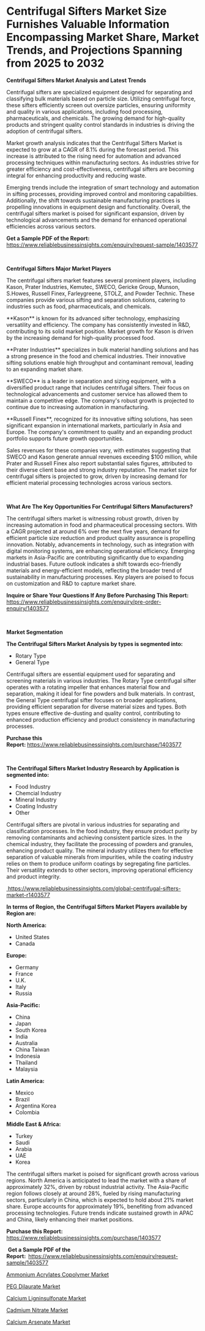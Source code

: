 <p><h1>Centrifugal Sifters Market Size Furnishes Valuable Information Encompassing Market Share, Market Trends, and Projections Spanning from 2025 to 2032</h1></p><p><strong>Centrifugal Sifters Market Analysis and Latest Trends</strong></p>
<p><p>Centrifugal sifters are specialized equipment designed for separating and classifying bulk materials based on particle size. Utilizing centrifugal force, these sifters efficiently screen out oversize particles, ensuring uniformity and quality in various applications, including food processing, pharmaceuticals, and chemicals. The growing demand for high-quality products and stringent quality control standards in industries is driving the adoption of centrifugal sifters.</p><p>Market growth analysis indicates that the Centrifugal Sifters Market is expected to grow at a CAGR of 8.1% during the forecast period. This increase is attributed to the rising need for automation and advanced processing techniques within manufacturing sectors. As industries strive for greater efficiency and cost-effectiveness, centrifugal sifters are becoming integral for enhancing productivity and reducing waste.</p><p>Emerging trends include the integration of smart technology and automation in sifting processes, providing improved control and monitoring capabilities. Additionally, the shift towards sustainable manufacturing practices is propelling innovations in equipment design and functionality. Overall, the centrifugal sifters market is poised for significant expansion, driven by technological advancements and the demand for enhanced operational efficiencies across various sectors.</p></p>
<p><strong>Get a Sample PDF of the Report:&nbsp;</strong> <a href="https://www.reliablebusinessinsights.com/enquiry/request-sample/1403577?utm_campaign=62&utm_medium=2&utm_source=Github&utm_content=ia&utm_term=28032025&utm_id=centrifugal-sifters">https://www.reliablebusinessinsights.com/enquiry/request-sample/1403577</a></p>
<p>&nbsp;</p>
<p><strong>Centrifugal Sifters Major Market Players</strong></p>
<p><p>The centrifugal sifters market features several prominent players, including Kason, Prater Industries, Kemutec, SWECO, Gericke Group, Munson, S.Howes, Russell Finex, Farleygreene, STOLZ, and Powder Technic. These companies provide various sifting and separation solutions, catering to industries such as food, pharmaceuticals, and chemicals.</p><p>**Kason** is known for its advanced sifter technology, emphasizing versatility and efficiency. The company has consistently invested in R&D, contributing to its solid market position. Market growth for Kason is driven by the increasing demand for high-quality processed food.</p><p>**Prater Industries** specializes in bulk material handling solutions and has a strong presence in the food and chemical industries. Their innovative sifting solutions enable high throughput and contaminant removal, leading to an expanding market share.</p><p>**SWECO** is a leader in separation and sizing equipment, with a diversified product range that includes centrifugal sifters. Their focus on technological advancements and customer service has allowed them to maintain a competitive edge. The company's robust growth is projected to continue due to increasing automation in manufacturing.</p><p>**Russell Finex**, recognized for its innovative sifting solutions, has seen significant expansion in international markets, particularly in Asia and Europe. The company's commitment to quality and an expanding product portfolio supports future growth opportunities.</p><p>Sales revenues for these companies vary, with estimates suggesting that SWECO and Kason generate annual revenues exceeding $100 million, while Prater and Russell Finex also report substantial sales figures, attributed to their diverse client base and strong industry reputation. The market size for centrifugal sifters is projected to grow, driven by increasing demand for efficient material processing technologies across various sectors.</p></p>
<p>&nbsp;</p>
<p><strong>What Are The Key Opportunities For Centrifugal Sifters Manufacturers?</strong></p>
<p><p>The centrifugal sifters market is witnessing robust growth, driven by increasing automation in food and pharmaceutical processing sectors. With a CAGR projected at around 6% over the next five years, demand for efficient particle size reduction and product quality assurance is propelling innovation. Notably, advancements in technology, such as integration with digital monitoring systems, are enhancing operational efficiency. Emerging markets in Asia-Pacific are contributing significantly due to expanding industrial bases. Future outlook indicates a shift towards eco-friendly materials and energy-efficient models, reflecting the broader trend of sustainability in manufacturing processes. Key players are poised to focus on customization and R&D to capture market share.</p></p>
<p><strong>Inquire or Share Your Questions If Any Before Purchasing This Report:</strong> <a href="https://www.reliablebusinessinsights.com/enquiry/pre-order-enquiry/1403577?utm_campaign=62&utm_medium=2&utm_source=Github&utm_content=ia&utm_term=28032025&utm_id=centrifugal-sifters">https://www.reliablebusinessinsights.com/enquiry/pre-order-enquiry/1403577</a></p>
<p>&nbsp;</p>
<p><strong>Market Segmentation</strong></p>
<p><strong>The Centrifugal Sifters Market Analysis by types is segmented into:</strong></p>
<p><ul><li>Rotary Type</li><li>General Type</li></ul></p>
<p><p>Centrifugal sifters are essential equipment used for separating and screening materials in various industries. The Rotary Type centrifugal sifter operates with a rotating impeller that enhances material flow and separation, making it ideal for fine powders and bulk materials. In contrast, the General Type centrifugal sifter focuses on broader applications, providing efficient separation for diverse material sizes and types. Both types ensure effective de-dusting and quality control, contributing to enhanced production efficiency and product consistency in manufacturing processes.</p></p>
<p><strong>Purchase this Report:&nbsp;</strong><a href="https://www.reliablebusinessinsights.com/purchase/1403577?utm_campaign=62&utm_medium=2&utm_source=Github&utm_content=ia&utm_term=28032025&utm_id=centrifugal-sifters">https://www.reliablebusinessinsights.com/purchase/1403577</a></p>
<p>&nbsp;</p>
<p><strong>The Centrifugal Sifters Market Industry Research by Application is segmented into:</strong></p>
<p><ul><li>Food Industry</li><li>Chemcial Industry</li><li>Mineral Industry</li><li>Coating Industry</li><li>Other</li></ul></p>
<p><p>Centrifugal sifters are pivotal in various industries for separating and classification processes. In the food industry, they ensure product purity by removing contaminants and achieving consistent particle sizes. In the chemical industry, they facilitate the processing of powders and granules, enhancing product quality. The mineral industry utilizes them for effective separation of valuable minerals from impurities, while the coating industry relies on them to produce uniform coatings by segregating fine particles. Their versatility extends to other sectors, improving operational efficiency and product integrity.</p></p>
<p><a href="https://www.reliablebusinessinsights.com/global-centrifugal-sifters-market-r1403577?utm_campaign=62&utm_medium=2&utm_source=Github&utm_content=ia&utm_term=28032025&utm_id=centrifugal-sifters">&nbsp;https://www.reliablebusinessinsights.com/global-centrifugal-sifters-market-r1403577</a></p>
<p><strong>In terms of Region, the Centrifugal Sifters Market Players available by Region are:</strong></p>
<p>
    <p> <strong> North America: </strong>
        <ul>
            <li>United States</li>
            <li>Canada</li>
        </ul>
        </p> 
    <p> <strong> Europe: </strong>
        <ul>
            <li>Germany</li>
            <li>France</li>
            <li>U.K.</li>
            <li>Italy</li>
            <li>Russia</li>
        </ul>
        </p> 
    <p> <strong> Asia-Pacific: </strong>
        <ul>
            <li>China</li>
            <li>Japan</li>
            <li>South Korea</li>
            <li>India</li>
            <li>Australia</li>
            <li>China Taiwan</li>
            <li>Indonesia</li>
            <li>Thailand</li>
            <li>Malaysia</li>
        </ul>
        </p> 
    <p> <strong> Latin America: </strong>
        <ul>
            <li>Mexico</li>
            <li>Brazil</li>
            <li>Argentina Korea</li>
            <li>Colombia</li>
        </ul>
        </p> 
    <p> <strong> Middle East & Africa: </strong>
        <ul>
            <li>Turkey</li>
            <li>Saudi</li>
            <li>Arabia</li>
            <li>UAE</li>
            <li>Korea</li>
        </ul>
    </p>
    </p>
<p><p>The centrifugal sifters market is poised for significant growth across various regions. North America is anticipated to lead the market with a share of approximately 32%, driven by robust industrial activity. The Asia-Pacific region follows closely at around 28%, fueled by rising manufacturing sectors, particularly in China, which is expected to hold about 21% market share. Europe accounts for approximately 19%, benefiting from advanced processing technologies. Future trends indicate sustained growth in APAC and China, likely enhancing their market positions.</p></p>
<p><strong>Purchase this Report: </strong><a href="https://www.reliablebusinessinsights.com/purchase/1403577?utm_campaign=62&utm_medium=2&utm_source=Github&utm_content=ia&utm_term=28032025&utm_id=centrifugal-sifters">https://www.reliablebusinessinsights.com/purchase/1403577</a></p>
<p>&nbsp;<strong>Get a Sample PDF of the Report:&nbsp;&nbsp;</strong><a href="https://www.reliablebusinessinsights.com/enquiry/request-sample/1403577?utm_campaign=62&utm_medium=2&utm_source=Github&utm_content=ia&utm_term=28032025&utm_id=centrifugal-sifters">https://www.reliablebusinessinsights.com/enquiry/request-sample/1403577</a></p>
<p><strong></strong></p>
<p><p><a href="https://github.com/knipsfilip8f/Market-Research-Report-List-1/blob/main/ammonium-acrylates-copolymer-market.md?utm_campaign=62&utm_medium=2&utm_source=Github&utm_content=ia&utm_term=28032025&utm_id=centrifugal-sifters">Ammonium Acrylates Copolymer Market</a></p><p><a href="https://github.com/azetehhasle/Market-Research-Report-List-1/blob/main/peg-dilaurate-market.md?utm_campaign=62&utm_medium=2&utm_source=Github&utm_content=ia&utm_term=28032025&utm_id=centrifugal-sifters">PEG Dilaurate Market</a></p><p><a href="https://github.com/dovbusmrking/Market-Research-Report-List-1/blob/main/calcium-ligninsulfonate-market.md?utm_campaign=62&utm_medium=2&utm_source=Github&utm_content=ia&utm_term=28032025&utm_id=centrifugal-sifters">Calcium Ligninsulfonate Market</a></p><p><a href="https://github.com/lemiranajd/Market-Research-Report-List-1/blob/main/cadmium-nitrate-market.md?utm_campaign=62&utm_medium=2&utm_source=Github&utm_content=ia&utm_term=28032025&utm_id=centrifugal-sifters">Cadmium Nitrate Market</a></p><p><a href="https://github.com/ogbadujonito22/Market-Research-Report-List-1/blob/main/calcium-arsenate-market.md?utm_campaign=62&utm_medium=2&utm_source=Github&utm_content=ia&utm_term=28032025&utm_id=centrifugal-sifters">Calcium Arsenate Market</a></p></p>